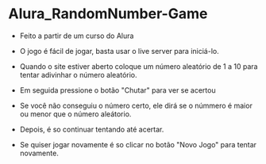 # Alura_RandomNumber-Game

* Feito a partir de um curso do Alura

- O jogo é fácil de jogar, basta usar o live server para iniciá-lo.
 
- Quando o site estiver aberto coloque um número aleatório de 1 a 10 para tentar adivinhar o número aleatório.

- Em seguida pressione o botão "Chutar" para ver se acertou

- Se você não conseguiu o número certo, ele dirá se o númmero é maior ou menor que o número aleátorio.

- Depois, é so continuar tentando até acertar.

- Se quiser jogar novamente é so clicar no botão "Novo Jogo" para tentar novamente.

